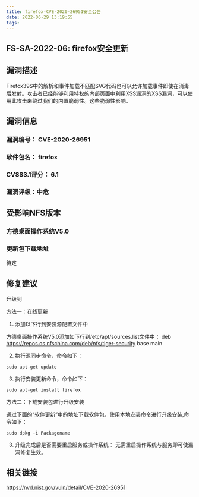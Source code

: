 ```yaml
---
title: firefox-CVE-2020-26951安全公告
date: 2022-06-29 13:19:55
tags:
---
```

## FS-SA-2022-06: firefox安全更新

## 漏洞描述

Firefox39S中的解析和事件加载不匹配SVG代码也可以允许加载事件即使在消毒后发射。攻击者已经能够利用特权的内部页面中利用XSS漏洞的XSS漏洞，可以使用此攻击来绕过我们的内置脆弱性。这些脆弱性影响。 

## 漏洞信息

###    漏洞编号： CVE-2020-26951

###    软件包名： firefox

###    CVSS3.1评分： 6.1

###    漏洞评级：中危

## 受影响NFS版本

###    方德桌面操作系统V5.0

### 更新包下载地址

待定

## 修复建议

升级到 

方法一：在线更新

1. 添加以下行到安装源配置文件中

方德桌面操作系统V5.0添加如下行到/etc/apt/sources.list文件中：
deb https://repos.os.nfschina.com/deb/nfs/tiger-security base main

2. 执行源同步命令，命令如下：

```
sudo apt-get update
```

3. 执行安装更新命令，命令如下：

```
sudo apt-get install firefox
```

方法二：下载安装包进行升级安装

通过下面的“软件更新”中的地址下载软件包，使用本地安装命令进行升级安装,命令如下：

```
sudo dpkg -i Packagename
```

3. 升级完成后是否需要重启服务或操作系统：
   无需重启操作系统与服务即可使漏洞修复生效。

## 相关链接

https://nvd.nist.gov/vuln/detail/CVE-2020-26951
